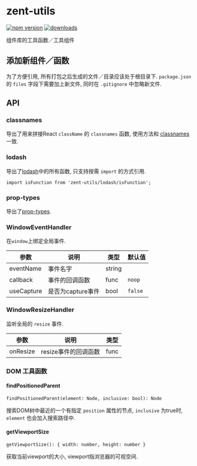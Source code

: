 # zent-utils

[![npm version](https://img.shields.io/npm/v/zent-utils.svg?style=flat)](https://www.npmjs.com/package/zent-utils) [![downloads](https://img.shields.io/npm/dt/zent-utils.svg)](https://www.npmjs.com/package/zent-utils)

组件库的工具函数／工具组件

## 添加新组件／函数

为了方便引用, 所有打包之后生成的文件／目录应该处于根目录下. `package.json` 的 `files` 字段下需要加上新文件, 同时在 `.gitignore` 中忽略新文件.

## API

### classnames

导出了用来拼接React `className` 的 `classnames` 函数, 使用方法和 [classnames](https://github.com/JedWatson/classnames) 一致.

### lodash

导出了[lodash](<>)中的所有函数, 只支持按需 `import` 的方式引用.

`import isFunction from 'zent-utils/lodash/isFunction';`

### prop-types

导出了[prop-types](https://github.com/reactjs/prop-types).

### WindowEventHandler

在`window`上绑定全局事件.

| 参数         | 说明           | 类型     | 默认值     |
| ---------- | ------------ | ------ | ------- |
| eventName  | 事件名字         | string |         |
| callback   | 事件的回调函数      | func   | `noop`  |
| useCapture | 是否为capture事件 | bool   | `false` |

### WindowResizeHandler

监听全局的 `resize` 事件.

| 参数       | 说明            | 类型   |
| -------- | ------------- | ---- |
| onResize | resize事件的回调函数 | func |

### DOM 工具函数

#### findPositionedParent

`findPositionedParent(element: Node, inclusive: bool): Node`

搜索DOM树中最近的一个有指定 `position` 属性的节点, `inclusive` 为true时, `element` 也会加入搜索路径中.

#### getViewportSize

`getViewportSize(): { width: number, height: number }`

获取当前viewport的大小, viewport指浏览器的可视空间.
